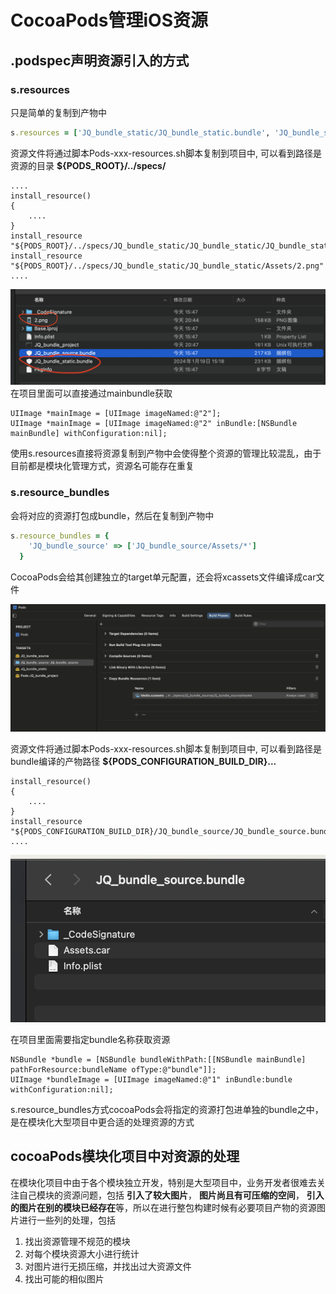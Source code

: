 # CocoaPods管理iOS资源

## .podspec声明资源引入的方式

### s.resources
只是简单的复制到产物中

```ruby
s.resources = ['JQ_bundle_static/JQ_bundle_static.bundle', 'JQ_bundle_static/Assets/*']
```
资源文件将通过脚本Pods-xxx-resources.sh脚本复制到项目中, 可以看到路径是资源的目录 **${PODS_ROOT}/../specs/**
```shell
....
install_resource()
{
    ....
}
install_resource "${PODS_ROOT}/../specs/JQ_bundle_static/JQ_bundle_static/JQ_bundle_static.bundle"
install_resource "${PODS_ROOT}/../specs/JQ_bundle_static/JQ_bundle_static/Assets/2.png"
....
```
![1](./images/2.png)
在项目里面可以直接通过mainbundle获取
```objc
UIImage *mainImage = [UIImage imageNamed:@"2"];
UIImage *mainImage = [UIImage imageNamed:@"2" inBundle:[NSBundle mainBundle] withConfiguration:nil];
```

使用s.resources直接将资源复制到产物中会使得整个资源的管理比较混乱，由于目前都是模块化管理方式，资源名可能存在重复

### s.resource_bundles
会将对应的资源打包成bundle，然后在复制到产物中
```ruby
s.resource_bundles = {
    'JQ_bundle_source' => ['JQ_bundle_source/Assets/*']
  }   
```
CocoaPods会给其创建独立的target单元配置，还会将xcassets文件编译成car文件

![1](./images/1.png)

资源文件将通过脚本Pods-xxx-resources.sh脚本复制到项目中, 可以看到路径是bundle编译的产物路径 **${PODS_CONFIGURATION_BUILD_DIR}...**

```shell
install_resource()
{
    ....
}
install_resource "${PODS_CONFIGURATION_BUILD_DIR}/JQ_bundle_source/JQ_bundle_source.bundle"
....
```
![1](./images/3.png)

在项目里面需要指定bundle名称获取资源
```objc
NSBundle *bundle = [NSBundle bundleWithPath:[[NSBundle mainBundle] pathForResource:bundleName ofType:@"bundle"]];
UIImage *bundleImage = [UIImage imageNamed:@"1" inBundle:bundle withConfiguration:nil];
```
s.resource_bundles方式cocoaPods会将指定的资源打包进单独的bundle之中，是在模块化大型项目中更合适的处理资源的方式

## cocoaPods模块化项目中对资源的处理
在模块化项目中由于各个模块独立开发，特别是大型项目中，业务开发者很难去关注自己模块的资源问题，包括 **引入了较大图片**， **图片尚且有可压缩的空间**， **引入的图片在别的模块已经存在**等，所以在进行整包构建时候有必要项目产物的资源图片进行一些列的处理，包括
1. 找出资源管理不规范的模块
2. 对每个模块资源大小进行统计
3. 对图片进行无损压缩，并找出过大资源文件
4. 找出可能的相似图片